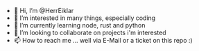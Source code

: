 - 👋 Hi, I’m @HerrEiklar
- 👀 I’m interested in many things, especially coding
- 🌱 I’m currently learning node, rust and python
- 💞️ I’m looking to collaborate on projects i'm interested
- 📫 How to reach me ... well via E-Mail or a ticket on this repo :)

<!---
HerrEiklar/HerrEiklar is a ✨ special ✨ repository because its `README.md` (this file) appears on your GitHub profile.
You can click the Preview link to take a look at your changes.
--->
